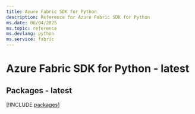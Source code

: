 ```yaml
---
title: Azure Fabric SDK for Python
description: Reference for Azure Fabric SDK for Python
ms.date: 06/04/2025
ms.topic: reference
ms.devlang: python
ms.service: fabric
---
```

# Azure Fabric SDK for Python - latest
## Packages - latest
[!INCLUDE [packages](fabric-index.md)]